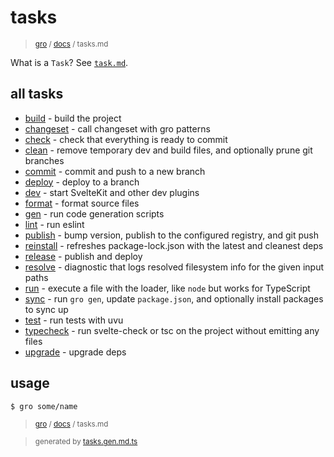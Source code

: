 # tasks

> <sub>[gro](/../..) / [docs](./) / tasks.md</sub>

What is a `Task`? See [`task.md`](./task.md).

## all tasks

- [build](../lib/build.task.ts) - build the project
- [changeset](../lib/changeset.task.ts) - call changeset with gro patterns
- [check](../lib/check.task.ts) - check that everything is ready to commit
- [clean](../lib/clean.task.ts) - remove temporary dev and build files, and optionally prune git branches
- [commit](../lib/commit.task.ts) - commit and push to a new branch
- [deploy](../lib/deploy.task.ts) - deploy to a branch
- [dev](../lib/dev.task.ts) - start SvelteKit and other dev plugins
- [format](../lib/format.task.ts) - format source files
- [gen](../lib/gen.task.ts) - run code generation scripts
- [lint](../lib/lint.task.ts) - run eslint
- [publish](../lib/publish.task.ts) - bump version, publish to the configured registry, and git push
- [reinstall](../lib/reinstall.task.ts) - refreshes package-lock.json with the latest and cleanest deps
- [release](../lib/release.task.ts) - publish and deploy
- [resolve](../lib/resolve.task.ts) - diagnostic that logs resolved filesystem info for the given input paths
- [run](../lib/run.task.ts) - execute a file with the loader, like `node` but works for TypeScript
- [sync](../lib/sync.task.ts) - run `gro gen`, update `package.json`, and optionally install packages to sync up
- [test](../lib/test.task.ts) - run tests with uvu
- [typecheck](../lib/typecheck.task.ts) - run svelte-check or tsc on the project without emitting any files
- [upgrade](../lib/upgrade.task.ts) - upgrade deps

## usage

```bash
$ gro some/name
```

> <sub>[gro](/../..) / [docs](./) / tasks.md</sub>

> <sub>generated by [tasks.gen.md.ts](tasks.gen.md.ts)</sub>
